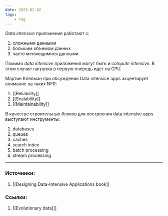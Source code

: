 ```yaml
---
date: 2023-02-02
tags:
    - tag
---
```


*Data intensive* приложения работают с:
1. сложными данными
1. большим объемом данных
1. часто меняющимися данными

Помимо *data intensive* приложения могут быть и *compute intensive*. В этом случае нагрузка в первую очередь идет на CPU.

Мартин Клепман при обсуждении Data intensice apps акцентирует внимание на таких NFR:
1. [[Reliability]]
1. [[Scalability]]
1. [[Maintainability]]

В качестве строительных блоков для построения data intensive apps выступают инструменты:
1. databases
1. queues
1. caches
1. search index
1. batch processing
1. stream processing

---

### Источники:
1. [[Designing Data-Intensive Applications book]]

### Ссылки:
1. [[Evolutionary data]]]